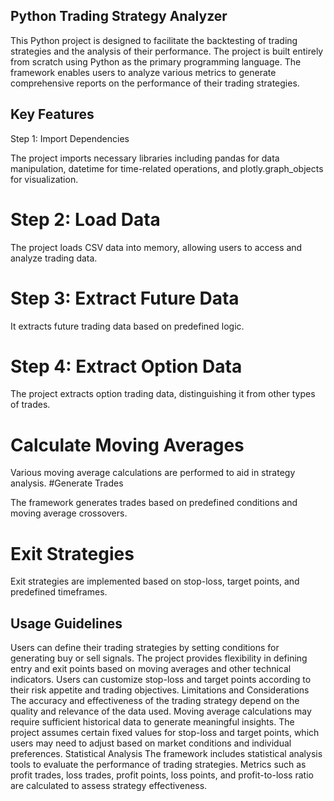 ## Python Trading Strategy Analyzer

This Python project is designed to facilitate the backtesting of trading strategies and the analysis of their performance. The project is built entirely from scratch using Python as the primary programming language. 
The framework enables users to analyze various metrics to generate comprehensive reports on the performance of their trading strategies.

## Key Features
Step 1: Import Dependencies

The project imports necessary libraries including pandas for data manipulation, datetime for time-related operations, and plotly.graph_objects for visualization.
# Step 2: Load Data

The project loads CSV data into memory, allowing users to access and analyze trading data.
# Step 3: Extract Future Data

It extracts future trading data based on predefined logic.
# Step 4: Extract Option Data

The project extracts option trading data, distinguishing it from other types of trades.
# Calculate Moving Averages

Various moving average calculations are performed to aid in strategy analysis.
#Generate Trades

The framework generates trades based on predefined conditions and moving average crossovers.
# Exit Strategies

Exit strategies are implemented based on stop-loss, target points, and predefined timeframes.

## Usage Guidelines
Users can define their trading strategies by setting conditions for generating buy or sell signals.
The project provides flexibility in defining entry and exit points based on moving averages and other technical indicators.
Users can customize stop-loss and target points according to their risk appetite and trading objectives.
Limitations and Considerations
The accuracy and effectiveness of the trading strategy depend on the quality and relevance of the data used.
Moving average calculations may require sufficient historical data to generate meaningful insights.
The project assumes certain fixed values for stop-loss and target points, which users may need to adjust based on market conditions and individual preferences.
Statistical Analysis
The framework includes statistical analysis tools to evaluate the performance of trading strategies.
Metrics such as profit trades, loss trades, profit points, loss points, and profit-to-loss ratio are calculated to assess strategy effectiveness.

